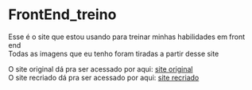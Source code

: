 # FrontEnd_treino

Esse é o site que estou usando para treinar minhas habilidades em front end   
Todas as imagens que eu tenho foram tiradas a partir desse site

O site original dá pra ser acessado por aqui: [site original](https://braindrop.app/?ref=onepagelove)  
O site recriado dá pra ser acessado por aqui: [site recriado](https://mrcode-man.github.io/FrontEnd_treino/)

